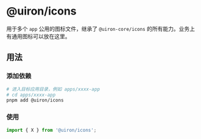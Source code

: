 # @uiron/icons

用于多个 `app` 公用的图标文件，继承了 `@uiron-core/icons` 的所有能力。业务上有通用图标可以放在这里。

## 用法

### 添加依赖

```bash
# 进入目标应用目录，例如 apps/xxxx-app
# cd apps/xxxx-app
pnpm add @uiron/icons
```

### 使用

```ts
import { X } from '@uiron/icons';
```
